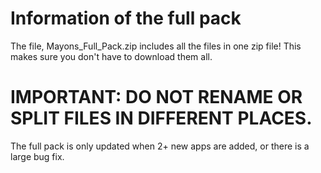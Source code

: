 # Information of the full pack

The file, Mayons_Full_Pack.zip includes all the files in one zip file! This makes sure you don't have to download them all.
# IMPORTANT: DO NOT RENAME OR SPLIT FILES IN DIFFERENT PLACES.

The full pack is only updated when 2+ new apps are added, or there is a large bug fix.
